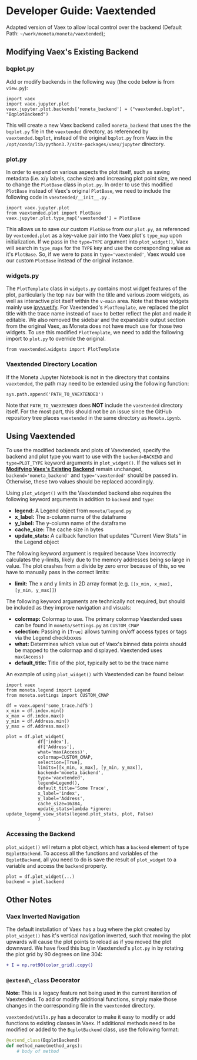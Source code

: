 # Developer Guide: Vaextended

Adapted version of Vaex to allow local control over the backend (Default Path: `~/work/moneta/moneta/vaextended`);

## <a name="modify"></a> Modifying Vaex's Existing Backend

### bqplot.py

Add or modify backends in the following way (the code below is from `view.py`):

```
import vaex
import vaex.jupyter.plot
vaex.jupyter.plot.backends['moneta_backend'] = ("vaextended.bqplot", "BqplotBackend")
```

This will create a new Vaex backend called `moneta_backend` that uses the the `bqplot.py` file in the `vaextended` directory, as referenced by `vaextended.bqplot`, instead of the original `bqplot.py` from Vaex in the `/opt/conda/lib/python3.7/site-packages/vaex/jupyter` directory.

### plot.py

In order to expand on various aspects the plot itself, such as saving metadata (i.e. x/y labels, cache size) and increasing plot point size, we need to change the `PlotBase` class in `plot.py`. In order to use this modified `PlotBase` instead of Vaex's original `PlotBase`, we need to include the following code in `vaextended/__init__.py` .

```
import vaex.jupyter.plot
from vaextended.plot import PlotBase
vaex.jupyter.plot.type_map['vaextended'] = PlotBase
```

This allows us to save our custom `PlotBase` from our `plot.py`, as referenced by `vextended.plot` as a key-value pair into the Vaex plot's `type_map` upon initialization. If we pass in the `type=TYPE` argument into `plot_widget()`, Vaex will search in `type_maps` for the `TYPE` key and use the corresponding value as it's `PlotBase`. So, if we were to pass in `type='vaextended'`, Vaex would use our custom `PlotBase` instead of the original instance.


### widgets.py

The `PlotTemplate` class in `widgets.py` contains most widget features of the plot, particularly the top nav bar with the title and various zoom widgets, as well as interactive plot itself within the `v-main` area. Note that these widgets mainly use [ipyvuetify](https://ipyvuetify.readthedocs.io/en/latest/). For Vaextended's `PlotTemplate`, we replaced the plot title with the trace name instead of `Vaex` to better reflect the plot and made it editable. We also removed the sidebar and the expandable output section from the original Vaex, as Moneta does not have much use for those two widgets. To use this modified `PlotTemplate`, we need to add the following import to `plot.py` to override the original.

```
from vaextended.widgets import PlotTemplate
```

### Vaextended Directory Location

If the Moneta Jupyter Notebook is not in the directory that contains `vaextended`, the path may need to be extended using the following function:

```
sys.path.append('PATH_TO_VAEXTENDED')
```

Note that `PATH_TO_VAEXTENDED` does **NOT** include the `vaextended` directory itself. For the most part, this should not be an issue since the GitHub repository tree places `vaextended` in the same directory as `Moneta.ipynb`.

## Using Vaextended

To use the modified backends and plots of Vaextended, specify the backend and plot type you want to use with the `backend=BACKEND` and `type=PLOT_TYPE` keyword arguments in `plot_widget()`. If the values set in [**Modifying Vaex's Existing Backend**](#modify) remain unchanged, `backend='moneta_backend'` and `type='vaextended'` should be passed in. Otherwise, these two values should be replaced accordingly.


Using `plot_widget()` with the Vaextended backend also requires the following keyword arguments in addition to `backend` and `type`:
 - **legend:** A Legend object from `moneta/legend.py`
 - **x_label:** The x-column name of the dataframe
 - **y_label:** The y-column name of the dataframe
 - **cache_size:** The cache size in bytes
 - **update_stats:** A callback function that updates "Current View Stats" in the Legend object

The following keyword argument is required because Vaex incorrectly calculates the y-limits, likely due to the memory addresses being so large in value. The plot crashes from a divide by zero error because of this, so we have to manually pass in the correct limits:
 - **limit:** The x and y limits in 2D array format (e.g. `[[x_min, x_max], [y_min, y_max]]`)

 The following keyword arguments are technically not required, but should be included as they improve navigation and visuals:
  - **colormap:** Colormap to use. The primary colormap Vaextended uses can be found in `moneta/settings.py` as `CUSTOM_CMAP`
  - **selection:** Passing in `[True]` allows turning on/off access types or tags via the Legend checkboxes
  - **what:** Determines which value out of Vaex's binned data points should be mapped to the colormap and displayed. Vaextended uses `max(Access)`
  - **default_title:** Title of the plot, typically set to be the trace name

An example of using `plot_widget()` with Vaextended can be found below:

```
import vaex
from moneta.legend import Legend
from moneta.settings import CUSTOM_CMAP

df = vaex.open('some_trace.hdf5')
x_min = df.index.min()
x_max = df.index.max()
y_min = df.Address.min()
y_max = df.Address.max()

plot = df.plot_widget(
            df['index'],
            df['Address'],
            what='max(Access)',
            colormap=CUSTOM_CMAP, 
            selection=[True], 
            limits=[[x_min, x_max], [y_min, y_max]],
            backend='moneta_backend', 
            type='vaextended', 
            legend=Legend(),
            default_title='Some Trace', 
            x_label='index', 
            y_label='Address', 
            cache_size=16384,
            update_stats=lambda *ignore: update_legend_view_stats(legend.plot_stats, plot, False)
            )
```




### Accessing the Backend

`plot_widget()` will return a plot object, which has a `backend` element of type `BqplotBackend`. To access all the functions and variables of the `BqplotBackend`, all you need to do is save the result of `plot_widget` to a variable and access the `backend` property.
```
plot = df.plot_widget(...)
backend = plot.backend
```

## Other Notes

### Vaex Inverted Navigation

The default installation of Vaex has a bug where the plot created by `plot_widget()` has it's vertical navigation inverted, such that moving the plot upwards will cause the plot points to reload as if you moved the plot downward. We have fixed this bug in Vaextended's `plot.py` in by rotating the plot grid by 90 degrees on line 304:
```diff
+ I = np.rot90(color_grid).copy()
```


### `@extend\_class` Decorator

**Note:** This is a legacy feature not being used in the current iteration of Vaextended. To add or modify additional functions, simply make those changes in the corresponding file in the `vaextended` directory.

`vaextended/utils.py` has a decorator to make it easy to modify or add functions to existing classes in Vaex. If additional methods need to be modified or added to the `BqplotBackend` class, use the following format:

```python
@extend_class(BqplotBackend)
def method_name(method_args):
    # body of method
```

